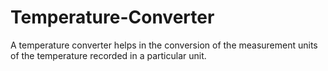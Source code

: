 # Temperature-Converter
A temperature converter helps in the conversion of the measurement units of the temperature recorded in a particular unit.
